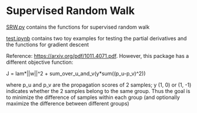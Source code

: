 # Supervised Random Walk

[SRW.py](./SRW.py) contains the functions for supervised random walk

[test.ipynb](./test.ipynb) contains two toy examples for testing the partial derivatives and the functions for gradient descent  
  
  
  
Reference: https://arxiv.org/pdf/1011.4071.pdf. However, this package has a different objective function:  

J = lam*||w||^2 + sum_over_u_and_v(y*sum((p_u-p_v)^2))  

where p_u and p_v are the propagation scores of 2 samples; y (1, 0) or (1, -1) indicates whether the 2 samples belong to the same group. Thus the goal is to minimize the difference of samples within each group (and optionally maximize the difference between different groups)  

